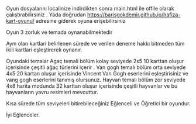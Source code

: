 Oyun dosyalarını localinize indirdikten sonra main.html ile offile olarak  çalıştırabilirsiniz .
Yada doğrudan https://barisgokdemir.github.io/hafiza-kart-oyunu/ adresine giderek oyuna erişebilirsiniz




Oyun 3 zorluk ve temada oynanabilmektedir 

Aynı olan kartlari belirlenen sürede ve verilen deneme hakkı bitmeden tüm ikili kartlari eşleştirerek oynanır.

Oyundaki temalar 
Agaç temali bölüm kolay seviyede 2x5 10 karttan oluşur içerisinde çeşitli ağaç türlerini içerir .
Van gogh  temalı bölüm orta seviyede 4x5 20 kartan oluşur içerisinde Vincent Van Gogh eserlerini eşleştirisiniz ve vang gogh eserlerini tanımış olursunuz.
Hayvan temalı bölüm zor seviyede 4x8 harita modunda 32 karttan oluşur içerisinde çeşitli hayvanlar ve bu hayvanların yavru resimleri mevcuttur.

Kısa sürede tüm seviyeleri bitirebileceğiniz Eğlenceli ve Öğretici bir oyundur.

İyi Eğlenceler.





